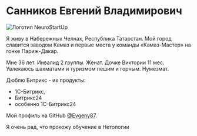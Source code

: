 # Санников Евгений Владимирович

![Логотип NeuroStartUp](img/SEV.jpeg)

Я живу в Набережных Челнах, Республика Татарстан. Мой город славится заводом Камаз и первые места у команды «Камаз-Мастер» на гонке Париж-Дакар.

Мне 36 лет. Инвалид 2 группы. Женат. Дочке Виктории 11 мес.
Увлекаюсь шахматами и туризмом пешим и горным. Нумезмат.

Дюблю Битрикс - их продукты: 
* 1С-Битрикс,
* Битрикс24
* особенно 1С-Битрикс24

Мой профиль на GitHub [@Evgeny87](https://github.com/Evgeny87).

Я очень рад, что прохожу обучение в Нетологии